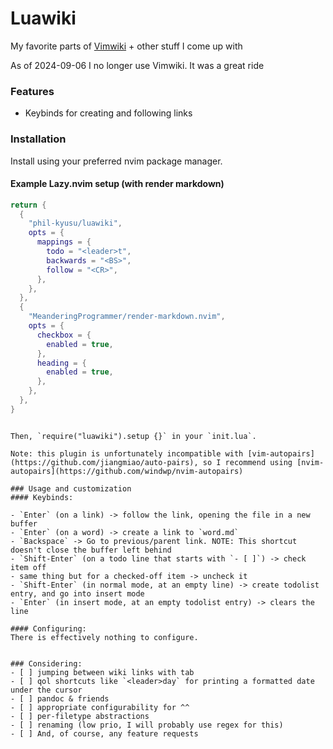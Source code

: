 # Luawiki

My favorite parts of [Vimwiki](https://github.com/vimwiki/vimwiki) + other stuff I come up with

As of 2024-09-06 I no longer use Vimwiki. It was a great ride

### Features

- Keybinds for creating and following links

### Installation

Install using your preferred nvim package manager.

#### Example Lazy.nvim setup (with render markdown)

```lua
return {
  {
    "phil-kyusu/luawiki",
    opts = {
      mappings = {
        todo = "<leader>t",
        backwards = "<BS>",
        follow = "<CR>",
      },
    },
  },
  {
    "MeanderingProgrammer/render-markdown.nvim",
    opts = {
      checkbox = {
        enabled = true,
      },
      heading = {
        enabled = true,
      },
    },
  },
}
```

```

Then, `require("luawiki").setup {}` in your `init.lua`.

Note: this plugin is unfortunately incompatible with [vim-autopairs](https://github.com/jiangmiao/auto-pairs), so I recommend using [nvim-autopairs](https://github.com/windwp/nvim-autopairs)

### Usage and customization
#### Keybinds:

- `Enter` (on a link) -> follow the link, opening the file in a new buffer
- `Enter` (on a word) -> create a link to `word.md`
- `Backspace` -> Go to previous/parent link. NOTE: This shortcut doesn't close the buffer left behind
- `Shift-Enter` (on a todo line that starts with `- [ ]`) -> check item off
- same thing but for a checked-off item -> uncheck it
- `Shift-Enter` (in normal mode, at an empty line) -> create todolist entry, and go into insert mode
- `Enter` (in insert mode, at an empty todolist entry) -> clears the line

#### Configuring:
There is effectively nothing to configure.


### Considering:
- [ ] jumping between wiki links with tab
- [ ] qol shortcuts like `<leader>day` for printing a formatted date under the cursor
- [ ] pandoc & friends
- [ ] appropriate configurability for ^^
- [ ] per-filetype abstractions
- [ ] renaming (low prio, I will probably use regex for this)
- [ ] And, of course, any feature requests

